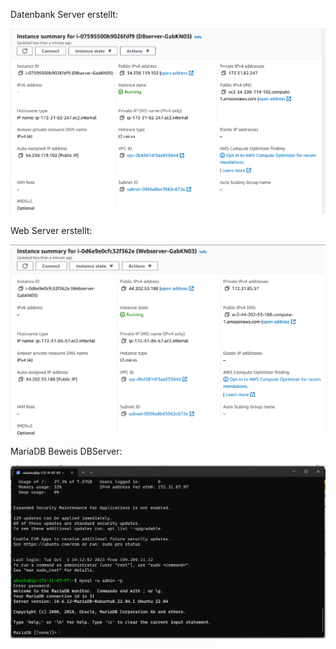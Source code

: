 Datenbank Server erstellt:

![Alt text](../KN03_dbserver.png)

Web Server erstellt:

![Alt text](../Webserver_KN03.png)

MariaDB Beweis DBServer:

![Alt text](image-1.png)